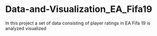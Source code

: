 # Data-and-Visualization_EA_Fifa19
In this project a set of data consisting of player ratings in EA Fifa 19 is analyzed visualized
